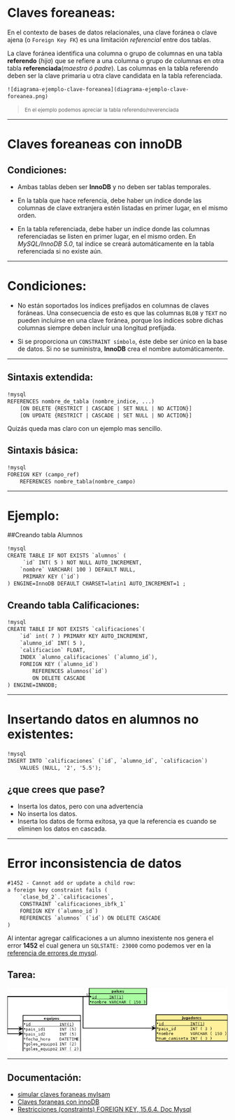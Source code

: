 # Claves foreaneas:

En el contexto de bases de datos relacionales, una clave foránea o clave ajena (o `Foreign Key FK`) es una limitación _referencial_ entre dos tablas.

La clave foránea identifica una columna o grupo de columnas en una tabla **referendo** (_hija_) que se refiere a una columna o grupo de columnas en otra tabla **referenciada**(_maestra ó padre_). Las columnas en la tabla referendo deben ser la clave primaria u otra clave candidata en la tabla referenciada.


><center>
	![diagrama-ejemplo-clave-foreanea](diagrama-ejemplo-clave-foreanea.png)
</center>

> <small>En el ejemplo podemos apreciar la tabla referendo/reverenciada</small>

-------------------------------------------------------------

# Claves foreaneas con innoDB


## Condiciones:

 - Ambas tablas deben ser **InnoDB** y no deben ser tablas temporales.

 - En la tabla que hace referencia, debe haber un índice donde las columnas de clave extranjera estén listadas en primer lugar, en el mismo orden.

 - En la tabla referenciada, debe haber un índice donde las columnas referenciadas se listen en primer lugar, en el mismo orden. En _MySQL/InnoDB 5.0_, tal índice se creará automáticamente en la tabla referenciada si no existe aún.

-------------------------------------------------------------

# Condiciones:

 - No están soportados los índices prefijados en columnas de claves foráneas. Una consecuencia de esto es que las columnas `BLOB` y `TEXT` no pueden incluirse en una clave foránea, porque los índices sobre dichas columnas siempre deben incluir una longitud prefijada.

 - Si se proporciona un `CONSTRAINT símbolo`, éste debe ser único en la base de datos. Si no se suministra, **InnoDB** crea el nombre automáticamente.

-------------------------------------------------------------

## Sintaxis extendida:

	!mysql
    REFERENCES nombre_de_tabla (nombre_indice, ...)
    	[ON DELETE {RESTRICT | CASCADE | SET NULL | NO ACTION}]
    	[ON UPDATE {RESTRICT | CASCADE | SET NULL | NO ACTION}]

Quizás queda mas claro con un ejemplo mas sencillo.

## Sintaxis básica:

	!mysql
	FOREIGN KEY (campo_ref)
		REFERENCES nombre_tabla(nombre_campo)

-------------------------------------------------------------

# Ejemplo:

##Creando tabla Alumnos

	!mysql
	CREATE TABLE IF NOT EXISTS `alumnos` (
 		 `id` INT( 5 ) NOT NULL AUTO_INCREMENT,
  		`nombre` VARCHAR( 100 ) DEFAULT NULL,
 		 PRIMARY KEY (`id`)
	) ENGINE=InnoDB DEFAULT CHARSET=latin1 AUTO_INCREMENT=1 ;

## Creando tabla Calificaciones:

	!mysql
	CREATE TABLE IF NOT EXISTS `calificaciones`(
		`id` int( 7 ) PRIMARY KEY AUTO_INCREMENT,
		`alumno_id` INT( 5 ),
		`calificacion` FLOAT,
		INDEX `alumno_calificaciones` (`alumno_id`),
		FOREIGN KEY (`alumno_id`)
			REFERENCES alumnos(`id`)
			ON DELETE CASCADE
	) ENGINE=INNODB;

-------------------------------------------------------------

# Insertando datos en alumnos no existentes:

	!mysql
	INSERT INTO `calificaciones` (`id`, `alumno_id`, `calificacion`)
		VALUES (NULL, '2', '5.5');

## ¿que crees que pase?

 - Inserta los datos, pero con una advertencia
 - No inserta los datos.
 - Inserta los datos de forma exitosa, ya que la referencia es cuando se eliminen los datos en cascada.


------------------------------------------------------------- 

# Error inconsistencia de datos

	#1452 - Cannot add or update a child row:
	a foreign key constraint fails (
		`clase_bd_2`.`calificaciones`,
		CONSTRAINT `calificaciones_ibfk_1`
		FOREIGN KEY (`alumno_id`)
		REFERENCES `alumnos` (`id`) ON DELETE CASCADE
	)

Al intentar agregar calificaciones a un alumno inexistente nos genera el error **1452** el cual genera un `SQLSTATE: 23000` como podemos ver en la [referencia de errores de mysql](http://dev.mysql.com/doc/refman/5.0/es/error-handling.html).

## Tarea:

![tarea_claves_foraneas](tarea_claves_foraneas.png)


------------------------------------------------------------- 
## Documentación:

 - [simular claves foraneas myIsam](http://dev.mysql.com/doc/refman/5.0/es/example-foreign-keys.html)
- [Claves foraneas con innoDB](http://dev.mysql.com/doc/refman/5.0/es/innodb-foreign-key-constraints.html)
- [Restricciones (constraints) FOREIGN KEY, 15.6.4. Doc Mysql](http://dev.mysql.com/doc/refman/5.0/es/innodb-foreign-key-constraints.html)